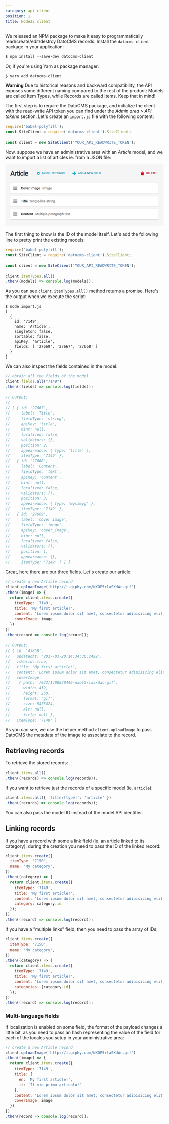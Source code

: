 ```yaml
---
category: api-client
position: 1
title: NodeJS client
---
```


We released an NPM package to make it easy to programmatically read/create/edit/destroy DatoCMS records. Install the `datocms-client` package in your application:

```
$ npm install --save-dev datocms-client
```

Or, if you're using Yarn as package manager:

```
$ yarn add datocms-client
```

**Warning** Due to historical reasons and backward compatibility, the API exposes some different naming compared to the rest of the product: Models are called Item Types, while Records are called Items. Keep that in mind!

The first step is to require the DatoCMS package, and initialize the client with the read-write API token you can find under the *Admin area > API tokens* section. Let's create an `import.js` file with the following content:

```js
require('babel-polyfill');
const SiteClient = require('datocms-client').SiteClient;

const client = new SiteClient('YOUR_API_READWRITE_TOKEN');
```

Now, suppose we have an administrative area with an *Article* model, and we want to import a list of articles ie. from a JSON file:

![foo](../images/import/article.png)

The first thing to know is the ID of the model itself. Let's add the following line to pretty print the existing models:

```js
require('babel-polyfill');
const SiteClient = require('datocms-client').SiteClient;

const client = new SiteClient('YOUR_API_READWRITE_TOKEN');

client.itemTypes.all()
.then((models) => console.log(models));
```

As you can see `client.itemTypes.all()` method returns a promise. Here's the output when we execute the script:

```
$ node import.js
[ 
  { 
    id: '7149',
    name: 'Article',
    singleton: false,
    sortable: false,
    apiKey: 'article',
    fields: [ '27669', '27667', '27668' ] 
  }
]
```

We can also inspect the fields contained in the model:

```js
// obtain all the fields of the model
client.fields.all("7149")
.then((fields) => console.log(fields));

// Output:
//
// [ { id: '27667',
//     label: 'Title',
//     fieldType: 'string',
//     apiKey: 'title',
//     hint: null,
//     localized: false,
//     validators: {},
//     position: 2,
//     appeareance: { type: 'title' },
//     itemType: '7149' },
//   { id: '27668',
//     label: 'Content',
//     fieldType: 'text',
//     apiKey: 'content',
//     hint: null,
//     localized: false,
//     validators: {},
//     position: 3,
//     appeareance: { type: 'wysiwyg' },
//     itemType: '7149' },
//   { id: '27669',
//     label: 'Cover image',
//     fieldType: 'image',
//     apiKey: 'cover_image',
//     hint: null,
//     localized: false,
//     validators: {},
//     position: 1,
//     appeareance: {},
//     itemType: '7149' } ] ]
```

Great, here there are our three fields. Let's create our article:

```js
// create a new Article record
client.uploadImage('http://i.giphy.com/NXOF5rlaSXdAc.gif')
.then((image) => {
  return client.items.create({
    itemType: '7149',
    title: 'My first article!',
    content: 'Lorem ipsum dolor sit amet, consectetur adipisicing elit, sed eiusmod.',
    coverImage: image
  })
})
.then(record => console.log(record));

// Output:
// { id: '43858',
//   updatedAt: '2017-03-20T14:34:30.249Z',
//   isValid: true,
//   title: 'My first article!',
//   content: 'Lorem ipsum dolor sit amet, consectetur adipisicing elit, sed eiusmod.',
//   coverImage:
//    { path: '/932/1490020446-nxof5rlasxdac-gif',
//      width: 432,
//      height: 250,
//      format: 'gif',
//      size: 5475424,
//      alt: null,
//      title: null },
//   itemType: '7149' }
```

As you can see, we use the helper method `client.uploadImage` to pass DatoCMS the metadata of the image to associate to the record.

## Retrieving records

To retrieve the stored records:

```js
client.items.all()
.then((records) => console.log(records));
```

If you want to retrieve just the records of a specific model (ie. `article`):

```js
client.items.all({ 'filter[type]': 'article' })
.then((records) => console.log(records));
```

You can also pass the model ID instead of the model API identifier.

## Linking records

If you have a record with some a link field (ie. an article linked to its category), during the creation you need to pass the ID of the linked record:

```js
client.items.create({
  itemType: '7150',
  name: 'My category',
})
.then((category) => {
  return client.items.create({
    itemType: '7149',
    title: 'My first article!',
    content: 'Lorem ipsum dolor sit amet, consectetur adipisicing elit, sed eiusmod.',
    category: category.id
  });
})
.then((record) => console.log(record));
```

If you have a "multiple links" field, then you need to pass the array of IDs:

```js
client.items.create({
  itemType: '7150',
  name: 'My category',
})
.then((category) => {
  return client.items.create({
    itemType: '7149',
    title: 'My first article!',
    content: 'Lorem ipsum dolor sit amet, consectetur adipisicing elit, sed eiusmod.',
    categories: [category.id]
  });
})
.then((record) => console.log(record));
```

### Multi-language fields

If localization is enabled on some field, the format of the payload changes a little bit, as you need to pass an hash representing the value of the field for each of the locales you setup in your administrative area:

```js
// create a new Article record
client.uploadImage('http://i.giphy.com/NXOF5rlaSXdAc.gif')
.then((image) => {
  return client.items.create({
    itemType: '7149',
    title: {
      en: 'My first article!',
      it: 'Il mio primo articolo!'
    },
    content: 'Lorem ipsum dolor sit amet, consectetur adipisicing elit, sed eiusmod.',
    coverImage: image
  })
})
.then(record => console.log(record));
```

